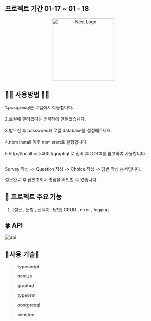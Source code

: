 ## 프로젝트 기간 01-17 ~ 01 - 18

<p align="center">
  <a href="http://nestjs.com/" target="blank"><img src="https://nestjs.com/img/logo-small.svg" width="200" alt="Nest Logo" /></a>
</p>

## 🌟🌟 사용방법 🌟🌟

1.postgresql은 로컬에서 작동합니다.<br>
<br>
2.로컬에 깔려있다는 전제하에 만들었습니다.<br>
<br>
3.받으신 후 passwoed와 로컬 database를 설정해주세요.<br>
<br>
4.npm install 이후 npm start로 실행합니다.<br>
<br>
5.http://localhost:4000/graphql 로 접속 후 DOCS를 참고하여 사용합니다.<br>
<br>

Survey 작성 -> Question 작성 -> Choice 작성 -> 답변 작성 순서입니다.

설문완료 후 답변조회시 총점을 확인할 수 있습니다.


## 🌟 프로젝트 주요 기능

1. [설문 , 문항 , 선택지 , 답변] CRUD , error , logging

## 🍀 API

![api](https://user-images.githubusercontent.com/113084907/213311003-029f7d05-5b6b-4546-a2c9-f50498cd27bf.jpg)


##  🌟사용 기술🌟

> **typescript**

> **nest.js**

> **graphql**

> **typeorm**

> **postgresql**

> **winston**


<br/>
</div>
